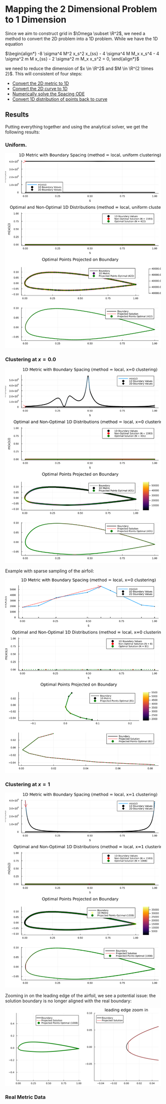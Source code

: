 # Mapping the 2 Dimensional Problem to 1 Dimension

Since we aim to construct grid in $\Omega \subset \R^2$, we need a method to convert the 2D problem into a 1D problem. While we have the 1D equation

$\begin{align*}
-8 \sigma^4 M^2 x_s^2  x_{ss} - 4 \sigma^4 M M_x x_s^4  -  4  \sigma^2 m M x_{ss}  -  2 \sigma^2 m M_x x_s^2  = 0,
\end{align*}$

we need to reduce the dimension of $x \in \R^2$ and $M \in \R^{2 \times 2}$. This will consistent of four steps:
- [Convert the 2D metric to 1D](../2Dto1D/MetricReformulation.md)
- [Convert the 2D curve to 1D](../2Dto1D/PointProjection.md)
- [Numerically solve the Spacing ODE](../NumericalMethods/SemiAnalyticalMethod.md)
- [Convert 1D distribution of points back to curve](../2Dto1D/PointProjection.md)

## Results
Putting everything together and using the analytical solver, we get the following results:


### Uniform.
![uniform](../../assets/images/PointProjection/ode_solution_uniform_local.svg)

### Clustering at $x=0.0$
![x=0](../../assets/images/PointProjection/ode_solution_x=0_local.svg)


Example with sparse sampling of the airfoil:

![x=0](../../assets/images/PointProjection/ode_solution_sparse_x=0_local.svg)

### Clustering at $x=1$
![x=1](../../assets/images/PointProjection/ode_solution_x=1_local.svg)

Zooming in on the leading edge of the airfoil, we see a potential issue: the solution boundary is no longer aligned with the real boundary:

![x=1](../../assets/images/PointProjection/ode_solution_zoom_x=1_local.svg)


### Real Metric Data
